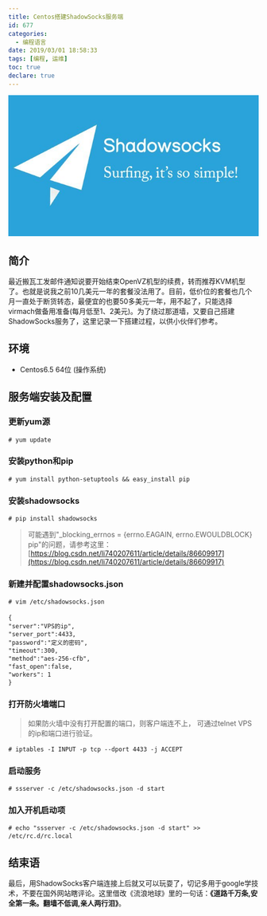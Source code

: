 ```yaml
---
title: Centos搭建ShadowSocks服务端
id: 677
categories:
  - 编程语言
date: 2019/03/01 18:58:33        
tags: [编程, 运维]
toc: true
declare: true
---
```


![img](/img/xjy/p58000.png)<br/>

## 简介

最近搬瓦工发邮件通知说要开始结束OpenVZ机型的续费，转而推荐KVM机型了。也就是说我之前10几美元一年的套餐没法用了。目前，低价位的套餐也几个月一直处于断货转态，最便宜的也要50多美元一年，用不起了，只能选择virmach做备用准备(每月低至1、2美元)。为了绕过那道墙，又要自己搭建ShadowSocks服务了，这里记录一下搭建过程，以供小伙伴们参考。

<!--more-->

## 环境

+ Centos6.5 64位 (操作系统)

## 服务端安装及配置

### 更新yum源
```
# yum update
```
### 安装python和pip
```
# yum install python-setuptools && easy_install pip
```
### 安装shadowsocks
```
# pip install shadowsocks
```
> 可能遇到"_blocking_errnos = {errno.EAGAIN, errno.EWOULDBLOCK} pip"的问题，请参考这里：[https://blog.csdn.net/li740207611/article/details/86609917](https://blog.csdn.net/li740207611/article/details/86609917)

### 新建并配置shadowsocks.json
```
# vim /etc/shadowsocks.json

{
"server":"VPS的ip",
"server_port":4433,
"password":"定义的密码",
"timeout":300,
"method":"aes-256-cfb",
"fast_open":false,
"workers": 1
}
```

### 打开防火墙端口

>如果防火墙中没有打开配置的端口，则客户端连不上，
>可通过telnet VPS的ip和端口进行验证。

```
# iptables -I INPUT -p tcp --dport 4433 -j ACCEPT
```

### 启动服务
```
# ssserver -c /etc/shadowsocks.json -d start
```

### 加入开机启动项
```
# echo "ssserver -c /etc/shadowsocks.json -d start" >> /etc/rc.d/rc.local
```

## 结束语
最后，用ShadowSocks客户端连接上后就又可以玩耍了，切记多用于google学技术，不要在国外网站瞎评论。这里借改《流浪地球》里的一句话：**《道路千万条,安全第一条。翻墙不低调,亲人两行泪》**。